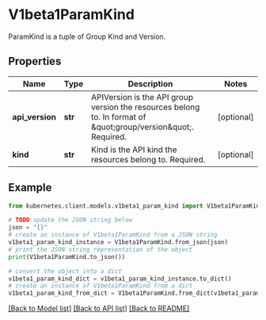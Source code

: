 # V1beta1ParamKind

ParamKind is a tuple of Group Kind and Version.

## Properties

Name | Type | Description | Notes
------------ | ------------- | ------------- | -------------
**api_version** | **str** | APIVersion is the API group version the resources belong to. In format of \&quot;group/version\&quot;. Required. | [optional] 
**kind** | **str** | Kind is the API kind the resources belong to. Required. | [optional] 

## Example

```python
from kubernetes.client.models.v1beta1_param_kind import V1beta1ParamKind

# TODO update the JSON string below
json = "{}"
# create an instance of V1beta1ParamKind from a JSON string
v1beta1_param_kind_instance = V1beta1ParamKind.from_json(json)
# print the JSON string representation of the object
print(V1beta1ParamKind.to_json())

# convert the object into a dict
v1beta1_param_kind_dict = v1beta1_param_kind_instance.to_dict()
# create an instance of V1beta1ParamKind from a dict
v1beta1_param_kind_from_dict = V1beta1ParamKind.from_dict(v1beta1_param_kind_dict)
```
[[Back to Model list]](../README.md#documentation-for-models) [[Back to API list]](../README.md#documentation-for-api-endpoints) [[Back to README]](../README.md)


